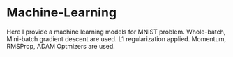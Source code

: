 # Machine-Learning
Here I provide a machine learning models for MNIST problem.
Whole-batch, Mini-batch gradient descent are used. 
L1 regularization applied.
Momentum, RMSProp, ADAM Optmizers are used. 
